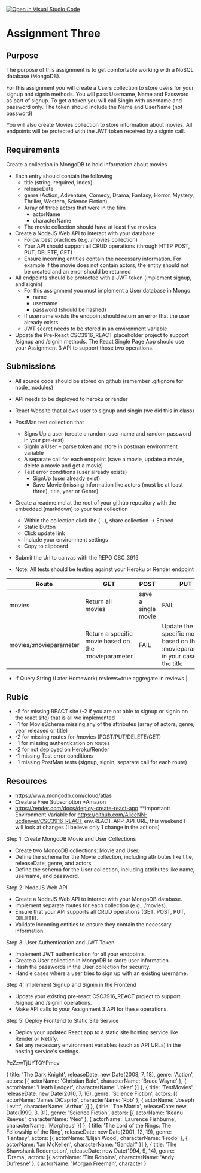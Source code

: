 [![Open in Visual Studio Code](https://classroom.github.com/assets/open-in-vscode-718a45dd9cf7e7f842a935f5ebbe5719a5e09af4491e668f4dbf3b35d5cca122.svg)](https://classroom.github.com/online_ide?assignment_repo_id=14143622&assignment_repo_type=AssignmentRepo)
# Assignment Three
## Purpose
The purpose of this assignment is to get comfortable working with a NoSQL database (MongoDB). 

For this assignment you will create a Users collection to store users for your signup and signin methods.  You will pass Username, Name and Password as part of signup.  To get a token you will call SingIn with username and password only.  The token should include the Name and UserName (not password)

You will also create Movies collection to store information about movies.  All endpoints will be protected with the JWT token received by a signin call. 

## Requirements
Create a collection in MongoDB to hold information about movies
- Each entry should contain the following
    - title (string, required, index)
    - releaseDate
    - genre (Action, Adventure, Comedy, Drama, Fantasy, Horror, Mystery, Thriller, Western, Science Fiction)
    - Array of three actors that were in the film
        - actorName
        - characterName
    - The movie collection should have at least five movies
- Create a NodeJS Web API to interact with your database
    - Follow best practices (e.g. /movies collection)
    - Your API should support all CRUD operations (through HTTP POST, PUT, DELETE, GET)
    - Ensure incoming entities contain the necessary information.  For example if the movie does not contain actors, the entity should not be created and an error should be returned 
- All endpoints should be protected with a JWT token (implement signup, and signin)
    - For this assignment you must implement a User database in Mongo
        - name
        - username 
        - password (should be hashed)
    - If username exists the endpoint should return an error that the user already exists
    - JWT secret needs to be stored in an environment variable
- Update the Pre-React CSC3916_REACT placeholder project to support /signup and /signin methods.  The React Single Page App should use your Assignment 3 API to support those two operations.

## Submissions
- All source code should be stored on github (remember .gitignore for node_modules)
- API needs to be deployed to heroku or render
- React Website that allows user to signup and singin (we did this in class)
- PostMan test collection that 
    - Signs Up a user (create a random user name and random password in your pre-test)
    - SignIn a User – parse token and store in postman environment variable
    - A separate call for each endpoint (save a movie, update a movie, delete a movie and get a movie)
    - Test error conditions (user already exists)
        - SignUp (user already exist)
        - Save Movie (missing information like actors (must be at least three), title, year or Genre)

- Create a readme.md at the root of your github repository with the embedded (markdown) to your test collection
    - Within the collection click the (…), share collection -> Embed
    - Static Button
    - Click update link
    - Include your environment settings
    - Copy to clipboard 
- Submit the Url to canvas with the REPO CSC_3916
- Note: All tests should be testing against your Heroku or Render endpoint

| Route | GET | POST | PUT | DELETE |
| --- | --- | --- | --- | --- |
| movies | Return all movies| save a single movie | FAIL | FAIL |
| movies/:movieparameter | Return a specific movie based on the :movieparameter | FAIL | Update the specific movie based on the :movieparameter in your case it’s the title | Delete the specific movie based on the :movieparamters your case it’s the title |*

* If Query String (Later Homework) reviews=true aggregate in reviews |

## Rubic
- -5 for missing REACT site (-2 if you are not able to signup or signin on the react site) that is all we implemented
- -1 for MovieSchema missing any of the attributes (array of actors, genre, year released or title)
- -2 for missing routes for /movies (POST/PUT/DELETE/GET)
- -1 for missing authentication on routes
- -2 for not deployed on Heroku/Render
- -1 missing Test error conditions
- -1 missing PostMan tests (signup, signin, separate call for each route)

## Resources
- https://www.mongodb.com/cloud/atlas
- Create a Free Subscription *Amazon
- https://render.com/docs/deploy-create-react-app **important: Environment Variable for https://github.com/AliceNN-ucdenver/CSC3916_REACT env.REACT_APP_API_URL, this weekend I will look at changes (I believe only 1 change in the actions)



Step 1: Create MongoDB Movie and User Collections
- Create two MongoDB collections: Movie and User.
- Define the schema for the Movie collection, including attributes like title, releaseDate, genre, and actors.
- Define the schema for the User collection, including attributes like name, username, and password.

Step 2: NodeJS Web API
- Create a NodeJS Web API to interact with your MongoDB database.
- Implement separate routes for each collection (e.g., /movies).
- Ensure that your API supports all CRUD operations (GET, POST, PUT, DELETE).
- Validate incoming entities to ensure they contain the necessary information.

Step 3: User Authentication and JWT Token
- Implement JWT authentication for all your endpoints.
- Create a User collection in MongoDB to store user information.
- Hash the passwords in the User collection for security.
- Handle cases where a user tries to sign up with an existing username.

Step 4: Implement Signup and Signin in the Frontend
- Update your existing pre-react CSC3916_REACT project to support /signup and /signin operations.
- Make API calls to your Assignment 3 API for these operations.

Step 5: Deploy Frontend to Static Site Service
- Deploy your updated React app to a static site hosting service like Render or Netlify.
- Set any necessary environment variables (such as API URLs) in the hosting service's settings.

PeZzwTjUYTQYPmev


{
                title: 'The Dark Knight',
                releaseDate: new Date(2008, 7, 18),
                genre: 'Action',
                actors: [{ actorName: 'Christian Bale', characterName: 'Bruce Wayne' }, { actorName: 'Heath Ledger', characterName: 'Joker' }]
            },
            {
                title: 'TestMovies',
                releaseDate: new Date(2010, 7, 16),
                genre: 'Science Fiction',
                actors: [{ actorName: 'James DiCaprio', characterName: 'Rob' }, { actorName: 'Joseph Levitt', characterName: 'Arthur' }]
            },
            {
                title: 'The Matrix',
                releaseDate: new Date(1999, 3, 31),
                genre: 'Science Fiction',
                actors: [{ actorName: 'Keanu Reeves', characterName: 'Neo' }, { actorName: 'Laurence Fishburne', characterName: 'Morpheus' }]
            },
            {
                title: 'The Lord of the Rings: The Fellowship of the Ring',
                releaseDate: new Date(2001, 12, 19),
                genre: 'Fantasy',
                actors: [{ actorName: 'Elijah Wood', characterName: 'Frodo' }, { actorName: 'Ian McKellen', characterName: 'Gandalf' }]
            },
            {
                title: 'The Shawshank Redemption',
                releaseDate: new Date(1994, 9, 14),
                genre: 'Drama',
                actors: [{ actorName: 'Tim Robbins', characterName: 'Andy Dufresne' }, { actorName: 'Morgan Freeman', character
            }